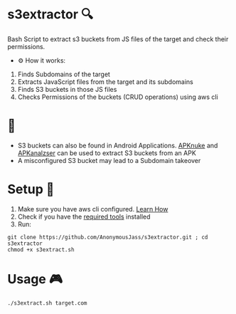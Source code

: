 # s3extractor 🔍
Bash Script to extract s3 buckets from JS files of the target and check their permissions.

- ⚙ How it works: 
1. Finds Subdomains of the target
2. Extracts JavaScript files from the target and its subdomains
3. Finds S3 buckets in those JS files
4. Checks Permissions of the buckets (CRUD operations) using aws cli

# 📝
- S3 buckets can also be found in Android Applications. [APKnuke](https://github.com/utkarsh24122/apknuke) and [APKanalzser](https://github.com/utkarsh24122/ApkAnalyzer) can be used to extract S3 buckets from an APK
- A misconfigured S3 bucket may lead to a Subdomain takeover

# Setup 🔧
1. Make sure you have aws cli configured. [Learn How](https://docs.aws.amazon.com/cli/latest/userguide/cli-chap-configure.html)
2. Check if you have the [required tools](https://github.com/AnonymousJass/s3extractor/blob/main/Required_tools.md) installed
3. Run:
```
git clone https://github.com/AnonymousJass/s3extractor.git ; cd s3extractor
chmod +x s3extract.sh
```

# Usage 🎮
``` 
./s3extract.sh target.com 
```



